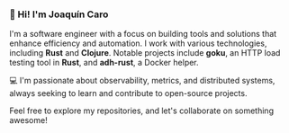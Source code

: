 ### 👋 Hi! I'm Joaquín Caro

I'm a software engineer with a focus on building tools and solutions that enhance efficiency and automation. I work with various technologies, including **Rust** and **Clojure**. Notable projects include **goku**, an HTTP load testing tool in **Rust**, and **adh-rust**, a Docker helper.

💻 I'm passionate about observability, metrics, and distributed systems, always seeking to learn and contribute to open-source projects.

Feel free to explore my repositories, and let's collaborate on something awesome!
